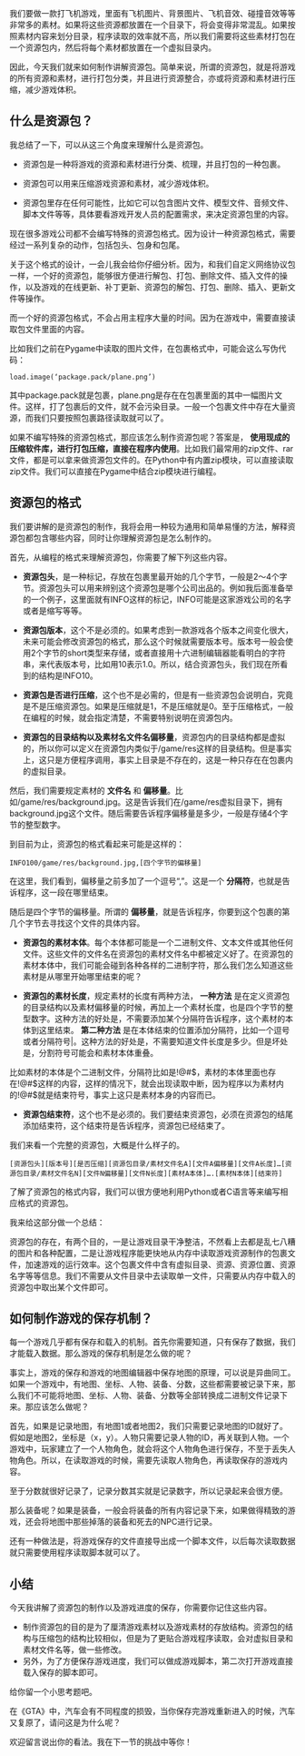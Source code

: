 我们要做一款打飞机游戏，里面有飞机图片、背景图片、飞机音效、碰撞音效等等非常多的素材。如果将这些资源都放置在一个目录下，将会变得非常混乱。如果按照素材内容来划分目录，程序读取的效率就不高，所以我们需要将这些素材打包在一个资源包内，然后将每个素材都放置在一个虚拟目录内。

因此，今天我们就来如何制作讲解资源包。简单来说，所谓的资源包，就是将游戏的所有资源和素材，进行打包分类，并且进行资源整合，亦或将资源和素材进行压缩，减少游戏体积。

## 什么是资源包？

我总结了一下，可以从这三个角度来理解什么是资源包。

- 资源包是一种将游戏的资源和素材进行分类、梳理，并且打包的一种包裹。

- 资源包可以用来压缩游戏资源和素材，减少游戏体积。

- 资源包里存在任何可能性，比如它可以包含图片文件、模型文件、音频文件、脚本文件等等，具体要看游戏开发人员的配置需求，来决定资源包里的内容。


现在很多游戏公司都不会编写特殊的资源包格式。因为设计一种资源包格式，需要经过一系列复杂的动作，包括包头、包身和包尾。

关于这个格式的设计，一会儿我会给你仔细分析。因为，和我们自定义网络协议包一样，一个好的资源包，能够很方便进行解包、打包、删除文件、插入文件的操作，以及游戏的在线更新、补丁更新、资源包的解包、打包、删除、插入、更新文件等操作。

而一个好的资源包格式，不会占用主程序大量的时间。因为在游戏中，需要直接读取包文件里面的内容。

比如我们之前在Pygame中读取的图片文件，在包裹格式中，可能会这么写伪代码：

```
load.image(‘package.pack/plane.png’)

```

其中package.pack就是包裹，plane.png是存在在包裹里面的其中一幅图片文件。这样，打了包裹后的文件，就不会污染目录。一般一个包裹文件中存在大量资源，而我们只要按照包裹路径读取就可以了。

如果不编写特殊的资源包格式，那应该怎么制作资源包呢？答案是， **使用现成的压缩软件库，进行打包压缩，直接在程序内使用**。比如我们最常用的zip文件、rar文件，都是可以拿来做资源包文件的。在Python中有内置zip模块，可以直接读取zip文件。我们可以直接在Pygame中结合zip模块进行编程。

## 资源包的格式

我们要讲解的是资源包的制作，我将会用一种较为通用和简单易懂的方法，解释资源包都包含哪些内容，同时让你理解资源包是怎么制作的。

首先，从编程的格式来理解资源包，你需要了解下列这些内容。

- **资源包头**，是一种标记，存放在包裹里最开始的几个字节，一般是2～4个字节。资源包头可以用来辨别这个资源包是哪个公司出品的。例如我后面准备举的一个例子，这里面就有INFO这样的标记，INFO可能是这家游戏公司的名字或者是缩写等等。

- **资源包版本**，这个不是必须的。如果考虑到一款游戏各个版本之间变化很大，未来可能会修改资源包的格式，那么这个时候就需要版本号。版本号一般会使用2个字节的short类型来存储，或者直接用十六进制编辑器能看明白的字符串，来代表版本号，比如用10表示1.0。所以，结合资源包头，我们现在所看到的结构是INFO10。

- **资源包是否进行压缩**，这个也不是必需的，但是有一些资源包会说明白，究竟是不是压缩资源包。如果是压缩就是1，不是压缩就是0。至于压缩格式，一般在编程的时候，就会指定清楚，不需要特别说明在资源包内。

- **资源包的目录结构以及素材名文件名偏移量**，资源包内的目录结构都是虚拟的，所以你可以定义在资源包内类似于/game/res这样的目录结构。但是事实上，这只是方便程序调用，事实上目录是不存在的，这是一种只存在在包裹内的虚拟目录。


然后，我们需要规定素材的 **文件名** 和 **偏移量**。比如/game/res/background.jpg。这是告诉我们在/game/res虚拟目录下，拥有background.jpg这个文件。随后需要告诉程序偏移量是多少，一般是存储4个字节的整型数字。

到目前为止，资源包的格式看起来可能是这样的：

```
INFO100/game/res/background.jpg,[四个字节的偏移量]

```

在这里，我们看到，偏移量之前多加了一个逗号“,”。这是一个 **分隔符**，也就是告诉程序，这一段在哪里结束。

随后是四个字节的偏移量。所谓的 **偏移量**，就是告诉程序，你要到这个包裹的第几个字节去寻找这个文件的具体内容。

- **资源包的素材本体**。每个本体都可能是一个二进制文件、文本文件或其他任何文件。这些文件的文件名在资源包的素材文件名中都被定义好了。在资源包的素材本体中，我们可能会碰到各种各样的二进制字符，那么我们怎么知道这些素材是从哪里开始哪里结束的呢？

- **资源包的素材长度**，规定素材的长度有两种方法， **一种方法** 是在定义资源包的目录结构以及素材偏移量的时候，再加上一个素材长度，也是四个字节的整型数字。这种方法的好处是，不需要添加某个分隔符告诉程序，这个素材的本体到这里结束。 **第二种方法** 是在本体结束的位置添加分隔符，比如一个逗号或者分隔符号\|。这种方法的好处是，不需要知道文件长度是多少。但是坏处是，分割符号可能会和素材本体重叠。


比如素材的本体是个二进制文件，分隔符比如是!@#$，素材的本体里面也存在!@#$这样的内容，这样的情况下，就会出现读取中断，因为程序以为素材内的!@#$就是结束符号，事实上这只是素材本身的内容而已。

- **资源包结束符**，这个也不是必须的。我们要结束资源包，必须在资源包的结尾添加结束符，这个结束符是告诉程序，资源包已经结束了。

我们来看一个完整的资源包，大概是什么样子的。

```
[资源包头][版本号][是否压缩][资源包目录/素材文件名A][文件A偏移量][文件A长度]…[资源包目录/素材文件名N][文件N偏移量][文件N长度][素材A本体]….[素材N本体][结束符]

```

了解了资源包的格式内容，我们可以很方便地利用Python或者C语言等来编写相应格式的资源包。

我来给这部分做一个总结：

资源包的存在，有两个目的，一是让游戏目录干净整洁，不然看上去都是乱七八糟的图片和各种配置，二是让游戏程序能更快地从内存中读取游戏资源制作的包裹文件，加速游戏的运行效率。这个包裹文件中含有虚拟目录、资源、资源位置、资源名字等等信息。我们不需要从文件目录中去读取单一文件，只需要从内存中载入的资源包中取出某个文件即可。

## 如何制作游戏的保存机制？

每一个游戏几乎都有保存和载入的机制。首先你需要知道，只有保存了数据，我们才能载入数据。那么游戏的保存机制是怎么做的呢？

事实上，游戏的保存和游戏的地图编辑器中保存地图的原理，可以说是异曲同工。如果一个游戏中，有地图、坐标、人物、装备、分数，这些都需要被记录下来，那么我们不可能将地图、坐标、人物、装备、分数等全部转换成二进制文件记录下来。那应该怎么做呢？

首先，如果是记录地图，有地图1或者地图2，我们只需要记录地图的ID就好了。假如是地图2，坐标是（x，y）。人物只需要记录人物的ID，再关联到人物。一个游戏中，玩家建立了一个人物角色，就会将这个人物角色进行保存，不至于丢失人物角色。所以，在读取游戏的时候，需要先读取人物角色，再读取保存的游戏内容。

至于分数就很好记录了，记录分数其实就是记录数字，所以记录起来会很方便。

那么装备呢？如果是装备，一般会将装备的所有内容记录下来，如果做得精致的游戏，还会将地图中那些掉落的装备和死去的NPC进行记录。

还有一种做法是，将游戏保存的文件直接导出成一个脚本文件，以后每次读取数据就只需要使用程序读取脚本就可以了。

## 小结

今天我讲解了资源包的制作以及游戏进度的保存，你需要你记住这些内容。

- 制作资源包的目的是为了厘清游戏素材以及游戏素材的存放结构。资源包的结构与压缩包的结构比较相似，但是为了更贴合游戏程序读取，会对虚拟目录和素材文件名等，做一些修改。
- 另外，为了方便保存游戏进度，我们可以做成游戏脚本，第二次打开游戏直接载入保存的脚本即可。

给你留一个小思考题吧。

在《GTA》中，汽车会有不同程度的损毁，当你保存完游戏重新进入的时候，汽车又复原了，请问这是为什么呢？

欢迎留言说出你的看法。我在下一节的挑战中等你！